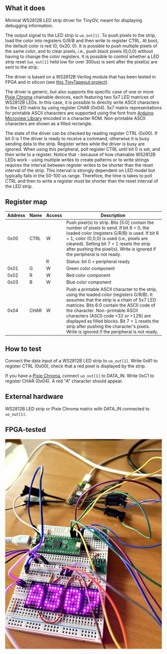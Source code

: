 <!---

This file is used to generate your project datasheet. Please fill in the information below and delete any unused
sections.

You can also include images in this folder and reference them in the markdown. Each image must be less than
512 kb in size, and the combined size of all images must be less than 1 MB.
-->

## What it does

Minimal WS2812B LED strip driver for TinyQV, meant for displaying debugging information.

The output signal to the LED strip is `uo_out[1]`. To push pixels to the strip, load the color into registers G/R/B and then write to register CTRL. At boot, the default color is red (0, 0x20, 0). It is possible to push multiple pixels of the same color, and to clear pixels, i.e., push black pixels (0,0,0) without having to change the color registers. It is possible to control whether a LED strip reset (`uo_out[1]` held low for over 300us) is sent after the pixel(s) are sent to the strip.

The driver is based on a WS2812B Verilog module that has been tested in FPGA and in silicon (see [this TinyTapeout project](https://github.com/ccattuto/tt07-serial-charmatrix/)).

The driver is generic, but also supports the specific case of one or more [Pixie Chroma](https://connornishijima.github.io/Pixie_Chroma/) chainable devices, each featuring two 5x7 LED matrices of WS2812B LEDs. In this case, it is possible to directly write ASCII characters to the LED matrix by using register CHAR (0x04). 5x7 matrix representations for printable ASCII characters are supported using the font from [Arduino Microview Library](https://github.com/geekammo/MicroView-Arduino-Library/blob/master/font5x7.h) encoded in a character ROM. Non-printable ASCII characters are shown as a filled rectangle.

The state of the driver can be checked by reading register CTRL (0x00). If bit 0 is 1 the driver is ready to receive a command, otherwise it is busy sending data to the strip. Register writes while the driver is busy are ignored. When using this peripheral, poll register CTRL until bit 0 is set, and then write to a register. Notice that - because of how chainable WS2812B LEDs work - using multiple writes to create patterns or to write strings requires the interval between register writes to be shorter than the reset interval of the strip. This interval is strongly dependent on LED model but typically falls in the 50-100 us range. Therefore, the time is takes to poll CTRL and then to write a register must be shorter than the reset interval of the LED strip.

## Register map

| Address | Name  | Access | Description                                                         |
|---------|-------|--------|---------------------------------------------------------------------|
| 0x00    | CTRL  | W      | Push pixel(s) to strip. Bits [5:0] contain the number of pixels to send. If bit 6 = 0, the loaded color (registers G/R/B) is used. If bit 6 = 1, color (0,0,0) is used (i.e., pixels are cleared). Setting bit 7 = 1 resets the strip after pushing the pixel(s). Write is ignored if the peripheral is not ready. |
|         |       | R      | Status: bit 0 = peripheral ready                                    |
| 0x01    | G     | W      | Green color component                                               |
| 0x02    | R     | W      | Red color component                                                 |
| 0x03    | B     | W      | Blue color component                                                |
| 0x04    | CHAR  | W      | Push a printable ASCII character to the strip, using the loaded color (registers G/R/B). It assumes that the strip is a chain of 5x7 LED matrices. Bits 6:0 contain the ASCII code of the character. Non-printable ASCII characters (ASCII code <32 or >126) are displayed as filled blocks. Bit 7 = 1 resets the strip after pushing the character's pixels. Write is ignored if the peripheral is not ready. |

## How to test

Connect the data input of a WS2812B LED strip to `uo_out[1]`. Write 0x81 to register CTRL (0x00), check that a red pixel is displayed by the strip.

If you have a [Pixie Chroma](https://connornishijima.github.io/Pixie_Chroma/), connect `uo_out[1]` to DATA_IN. Write 0xC1 to register CHAR (0x04). A red "A" character should appear.

## External hardware

WS2812B LED strip or Pixie Chroma matrix with DATA_IN connected to `uo_out[1]`.

## FPGA-tested

![FPGA test](fpga_test.jpg)
